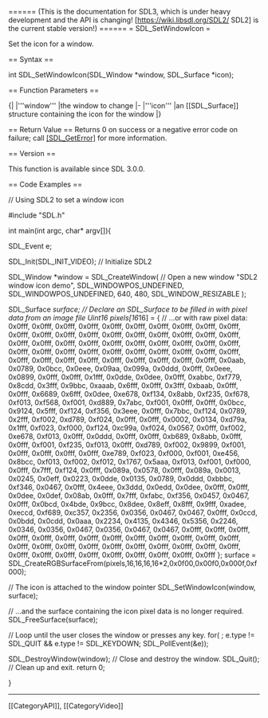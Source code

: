 ====== (This is the documentation for SDL3, which is under heavy development and the API is changing! [https://wiki.libsdl.org/SDL2/ SDL2] is the current stable version!) ======
= SDL_SetWindowIcon =

Set the icon for a window.

== Syntax ==

<syntaxhighlight lang='c'>
int SDL_SetWindowIcon(SDL_Window *window, SDL_Surface *icon);
</syntaxhighlight>

== Function Parameters ==

{|
|'''window'''
|the window to change
|-
|'''icon'''
|an [[SDL_Surface]] structure containing the icon for the window
|}

== Return Value ==
Returns 0 on success or a negative error code on failure; call
[[SDL_GetError]]() for more information.

== Version ==

This function is available since SDL 3.0.0.

== Code Examples ==

<syntaxhighlight lang='c++'>
// Using SDL2 to set a window icon

#include "SDL.h"

int main(int argc, char* argv[]){

  SDL_Event e;

  SDL_Init(SDL_INIT_VIDEO);   // Initialize SDL2

  SDL_Window *window = SDL_CreateWindow(    // Open a new window
    "SDL2 window icon demo", SDL_WINDOWPOS_UNDEFINED, SDL_WINDOWPOS_UNDEFINED, 640, 480, SDL_WINDOW_RESIZABLE
  );

  SDL_Surface *surface;     // Declare an SDL_Surface to be filled in with pixel data from an image file
  Uint16 pixels[16*16] = {  // ...or with raw pixel data:
    0x0fff, 0x0fff, 0x0fff, 0x0fff, 0x0fff, 0x0fff, 0x0fff, 0x0fff,
    0x0fff, 0x0fff, 0x0fff, 0x0fff, 0x0fff, 0x0fff, 0x0fff, 0x0fff,
    0x0fff, 0x0fff, 0x0fff, 0x0fff, 0x0fff, 0x0fff, 0x0fff, 0x0fff,
    0x0fff, 0x0fff, 0x0fff, 0x0fff, 0x0fff, 0x0fff, 0x0fff, 0x0fff,
    0x0fff, 0x0fff, 0x0fff, 0x0fff, 0x0fff, 0x0fff, 0x0fff, 0x0fff,
    0x0fff, 0x0fff, 0x0fff, 0x0fff, 0x0fff, 0x0fff, 0x0fff, 0x0fff,
    0x0fff, 0x0aab, 0x0789, 0x0bcc, 0x0eee, 0x09aa, 0x099a, 0x0ddd,
    0x0fff, 0x0eee, 0x0899, 0x0fff, 0x0fff, 0x1fff, 0x0dde, 0x0dee,
    0x0fff, 0xabbc, 0xf779, 0x8cdd, 0x3fff, 0x9bbc, 0xaaab, 0x6fff,
    0x0fff, 0x3fff, 0xbaab, 0x0fff, 0x0fff, 0x6689, 0x6fff, 0x0dee,
    0xe678, 0xf134, 0x8abb, 0xf235, 0xf678, 0xf013, 0xf568, 0xf001,
    0xd889, 0x7abc, 0xf001, 0x0fff, 0x0fff, 0x0bcc, 0x9124, 0x5fff,
    0xf124, 0xf356, 0x3eee, 0x0fff, 0x7bbc, 0xf124, 0x0789, 0x2fff,
    0xf002, 0xd789, 0xf024, 0x0fff, 0x0fff, 0x0002, 0x0134, 0xd79a,
    0x1fff, 0xf023, 0xf000, 0xf124, 0xc99a, 0xf024, 0x0567, 0x0fff,
    0xf002, 0xe678, 0xf013, 0x0fff, 0x0ddd, 0x0fff, 0x0fff, 0xb689,
    0x8abb, 0x0fff, 0x0fff, 0xf001, 0xf235, 0xf013, 0x0fff, 0xd789,
    0xf002, 0x9899, 0xf001, 0x0fff, 0x0fff, 0x0fff, 0x0fff, 0xe789,
    0xf023, 0xf000, 0xf001, 0xe456, 0x8bcc, 0xf013, 0xf002, 0xf012,
    0x1767, 0x5aaa, 0xf013, 0xf001, 0xf000, 0x0fff, 0x7fff, 0xf124,
    0x0fff, 0x089a, 0x0578, 0x0fff, 0x089a, 0x0013, 0x0245, 0x0eff,
    0x0223, 0x0dde, 0x0135, 0x0789, 0x0ddd, 0xbbbc, 0xf346, 0x0467,
    0x0fff, 0x4eee, 0x3ddd, 0x0edd, 0x0dee, 0x0fff, 0x0fff, 0x0dee,
    0x0def, 0x08ab, 0x0fff, 0x7fff, 0xfabc, 0xf356, 0x0457, 0x0467,
    0x0fff, 0x0bcd, 0x4bde, 0x9bcc, 0x8dee, 0x8eff, 0x8fff, 0x9fff,
    0xadee, 0xeccd, 0xf689, 0xc357, 0x2356, 0x0356, 0x0467, 0x0467,
    0x0fff, 0x0ccd, 0x0bdd, 0x0cdd, 0x0aaa, 0x2234, 0x4135, 0x4346,
    0x5356, 0x2246, 0x0346, 0x0356, 0x0467, 0x0356, 0x0467, 0x0467,
    0x0fff, 0x0fff, 0x0fff, 0x0fff, 0x0fff, 0x0fff, 0x0fff, 0x0fff,
    0x0fff, 0x0fff, 0x0fff, 0x0fff, 0x0fff, 0x0fff, 0x0fff, 0x0fff,
    0x0fff, 0x0fff, 0x0fff, 0x0fff, 0x0fff, 0x0fff, 0x0fff, 0x0fff,
    0x0fff, 0x0fff, 0x0fff, 0x0fff, 0x0fff, 0x0fff, 0x0fff, 0x0fff
  };
  surface = SDL_CreateRGBSurfaceFrom(pixels,16,16,16,16*2,0x0f00,0x00f0,0x000f,0xf000);

  // The icon is attached to the window pointer
  SDL_SetWindowIcon(window, surface);

  // ...and the surface containing the icon pixel data is no longer required.
  SDL_FreeSurface(surface);

  // Loop until the user closes the window or presses any key.
  for( ; e.type != SDL_QUIT && e.type != SDL_KEYDOWN; SDL_PollEvent(&e));

  SDL_DestroyWindow(window);   // Close and destroy the window.
  SDL_Quit();                  // Clean up and exit.
  return 0;

}
</syntaxhighlight>

----
[[CategoryAPI]], [[CategoryVideo]]


